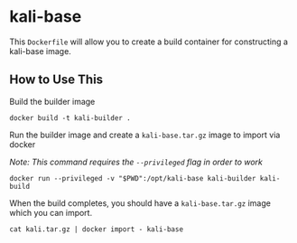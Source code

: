 # kali-base

This `Dockerfile` will allow you to create a build container for constructing a kali-base image.

## How to Use This

Build the builder image

```
docker build -t kali-builder .
```

Run the builder image and create a `kali-base.tar.gz` image to import via docker

_Note: This command requires the `--privileged` flag in order to work_


```
docker run --privileged -v "$PWD":/opt/kali-base kali-builder kali-build
```

When the build completes, you should have a `kali-base.tar.gz` image which you can import.

```
cat kali.tar.gz | docker import - kali-base
```
